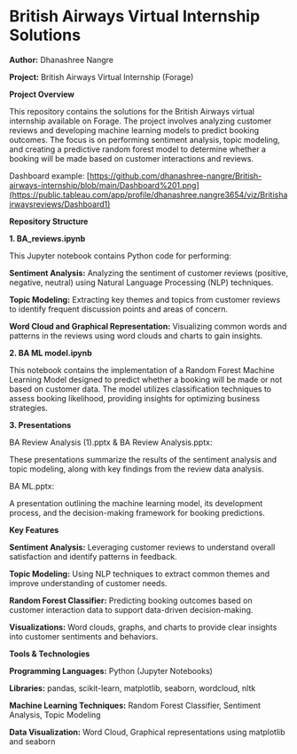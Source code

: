 # ****British Airways Virtual Internship Solutions****

**Author:** Dhanashree Nangre

**Project:** British Airways Virtual Internship (Forage)

**Project Overview**

This repository contains the solutions for the British Airways virtual internship available on Forage. The project involves analyzing customer reviews and developing machine learning models to predict booking outcomes. The focus is on performing sentiment analysis, topic modeling, and creating a predictive random forest model to determine whether a booking will be made based on customer interactions and reviews.

Dashboard example:
[https://github.com/dhanashree-nangre/British-airways-internship/blob/main/Dashboard%201.png](https://public.tableau.com/app/profile/dhanashree.nangre3654/viz/Britishairwaysreviews/Dashboard1)

**Repository Structure**

**1. BA_reviews.ipynb**

This Jupyter notebook contains Python code for performing:

**Sentiment Analysis:** Analyzing the sentiment of customer reviews (positive, negative, neutral) using Natural Language Processing (NLP) techniques.

**Topic Modeling:** Extracting key themes and topics from customer reviews to identify frequent discussion points and areas of concern.

**Word Cloud and Graphical Representation:** Visualizing common words and patterns in the reviews using word clouds and charts to gain insights.

**2. BA ML model.ipynb**

This notebook contains the implementation of a Random Forest Machine Learning Model designed to predict whether a booking will be made or not based on customer data.
The model utilizes classification techniques to assess booking likelihood, providing insights for optimizing business strategies.

**3. Presentations**

BA Review Analysis (1).pptx & BA Review Analysis.pptx:

These presentations summarize the results of the sentiment analysis and topic modeling, along with key findings from the review data analysis.

BA ML.pptx:

A presentation outlining the machine learning model, its development process, and the decision-making framework for booking predictions.

**Key Features**

**Sentiment Analysis:** Leveraging customer reviews to understand overall satisfaction and identify patterns in feedback.

**Topic Modeling:** Using NLP techniques to extract common themes and improve understanding of customer needs.

**Random Forest Classifier:** Predicting booking outcomes based on customer interaction data to support data-driven decision-making.

**Visualizations:** Word clouds, graphs, and charts to provide clear insights into customer sentiments and behaviors.

**Tools & Technologies**

**Programming Languages:** Python (Jupyter Notebooks)

**Libraries:** pandas, scikit-learn, matplotlib, seaborn, wordcloud, nltk

**Machine Learning Techniques:** Random Forest Classifier, Sentiment Analysis, Topic Modeling

**Data Visualization:** Word Cloud, Graphical representations using matplotlib and seaborn
